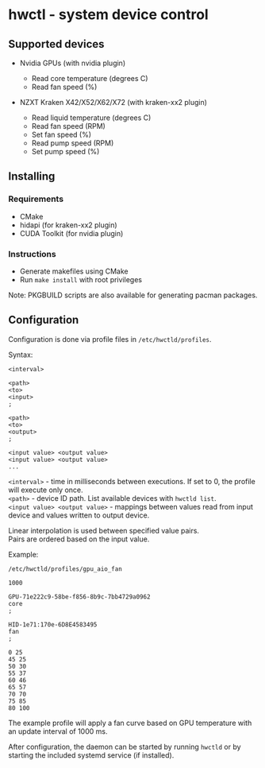# hwctl - system device control

## Supported devices

* Nvidia GPUs (with nvidia plugin)
  * Read core temperature (degrees C)
  * Read fan speed (%)


* NZXT Kraken X42/X52/X62/X72 (with kraken-xx2 plugin)
  * Read liquid temperature (degrees C)
  * Read fan speed (RPM)
  * Set fan speed (%)
  * Read pump speed (RPM)
  * Set pump speed (%)

## Installing

### Requirements

* CMake
* hidapi (for kraken-xx2 plugin)
* CUDA Toolkit (for nvidia plugin)

### Instructions

* Generate makefiles using CMake
* Run `make install` with root privileges

Note: PKGBUILD scripts are also available for generating pacman packages.

## Configuration

Configuration is done via profile files in `/etc/hwctld/profiles`.

Syntax:

```
<interval>

<path>
<to>
<input>
;

<path>
<to>
<output>
;

<input value> <output value>
<input value> <output value>
...
```

`<interval>` - time in milliseconds between executions. If set to 0, the profile will execute only once.  
`<path>` - device ID path. List available devices with `hwctld list`.  
`<input value> <output value>` - mappings between values read from input device and values written to output device.

Linear interpolation is used between specified value pairs.  
Pairs are ordered based on the input value.

Example:

`/etc/hwctld/profiles/gpu_aio_fan`

```
1000

GPU-71e222c9-58be-f856-8b9c-7bb4729a0962
core
;

HID-1e71:170e-6D8E4583495
fan
;

0 25
45 25
50 30
55 37
60 46
65 57
70 70
75 85
80 100
```

The example profile will apply a fan curve based on GPU temperature with an update interval of 1000 ms.

After configuration, the daemon can be started by running `hwctld` or by starting the included systemd service (if installed).
